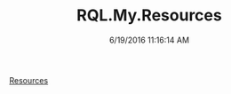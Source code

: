 ﻿---
title: RQL.My.Resources
date: 6/19/2016 11:16:14 AM
---

[Resources](T-RQL.My.Resources.Resources.html)

